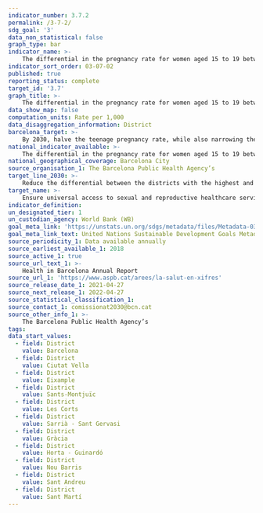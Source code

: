 ```yaml
---
indicator_number: 3.7.2
permalink: /3-7-2/
sdg_goal: '3'
data_non_statistical: false
graph_type: bar
indicator_name: >-
    The differential in the pregnancy rate for women aged 15 to 19 between the district with the highest rate and the district with the lowest rate
indicator_sort_order: 03-07-02
published: true
reporting_status: complete
target_id: '3.7'
graph_title: >-
    The differential in the pregnancy rate for women aged 15 to 19 between the district with the highest rate and the district with the lowest rate
data_show_map: false
computation_units: Rate per 1,000
data_disaggregation_information: District
barcelona_target: >-
    By 2030, halve the teenage pregnancy rate, while also narrowing the differences between districts 
national_indicator_available: >-
    The differential in the pregnancy rate for women aged 15 to 19 between the district with the highest rate and the district with the lowest rate
national_geographical_coverage: Barcelona City 
source_organisation_1: The Barcelona Public Health Agency’s 
target_line_2030: >-
    Reduce the differential between the districts with the highest and lowest rates by 50%: 10.65 points
target_name: >-
    Ensure universal access to sexual and reproductive healthcare services, including family planning, information and education, as well as integration of reproductive health into national strategies and programmes
indicator_definition:
un_designated_tier: 1
un_custodian_agency: World Bank (WB)
goal_meta_link: 'https://unstats.un.org/sdgs/metadata/files/Metadata-03-07-02.pdf'
goal_meta_link_text: United Nations Sustainable Development Goals Metadata (pdf 894kB)
source_periodicity_1: Data available annually
source_earliest_available_1: 2018
source_active_1: true
source_url_text_1: >-
    Health in Barcelona Annual Report 
source_url_1: 'https://www.aspb.cat/arees/la-salut-en-xifres'
source_release_date_1: 2021-04-27
source_next_release_1: 2022-04-27
source_statistical_classification_1: 
source_contact_1: comissionat2030@bcn.cat
source_other_info_1: >-
    The Barcelona Public Health Agency’s
tags:
data_start_values:
  - field: District
    value: Barcelona
  - field: District
    value: Ciutat Vella
  - field: District
    value: Eixample
  - field: District
    value: Sants-Montjuïc
  - field: District
    value: Les Corts
  - field: District
    value: Sarrià - Sant Gervasi
  - field: District
    value: Gràcia
  - field: District
    value: Horta - Guinardó
  - field: District
    value: Nou Barris
  - field: District
    value: Sant Andreu
  - field: District
    value: Sant Martí
---
```

